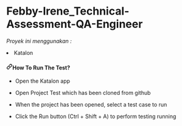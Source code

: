# Febby-Irene_Technical-Assessment-QA-Engineer
*Proyek ini menggunakan :*
<li> Katalon

<br>
<h4 id="user-content-rm" dir="auto"><a id="user-content-rumusan-masalah" class="anchor" aria-hidden="true" href="#rumusan-masalah"><svg class="octicon octicon-link" viewBox="0 0 16 16" version="1.1" width="16" height="16" aria-hidden="true"><path fill-rule="evenodd" d="M7.775 3.275a.75.75 0 001.06 1.06l1.25-1.25a2 2 0 112.83 2.83l-2.5 2.5a2 2 0 01-2.83 0 .75.75 0 00-1.06 1.06 3.5 3.5 0 004.95 0l2.5-2.5a3.5 3.5 0 00-4.95-4.95l-1.25 1.25zm-4.69 9.64a2 2 0 010-2.83l2.5-2.5a2 2 0 012.83 0 .75.75 0 001.06-1.06 3.5 3.5 0 00-4.95 0l-2.5 2.5a3.5 3.5 0 004.95 4.95l1.25-1.25a.75.75 0 00-1.06-1.06l-1.25 1.25a2 2 0 01-2.83 0z"></path></svg></a>How To Run The Test?</h4>
<ul dir="auto">
  <li>Open the Katalon app</li>
</ul>
<ul dir="auto">
  <li>Open Project Test which has been cloned from github</li>
</ul>
<ul dir="auto">
  <li>When the project has been opened, select a test case to run</li>
</ul>
<ul dir="auto">
  <li>Click the Run button (Ctrl + Shift + A) to perform testing running</li>
</ul>
<br>

    
    
  

